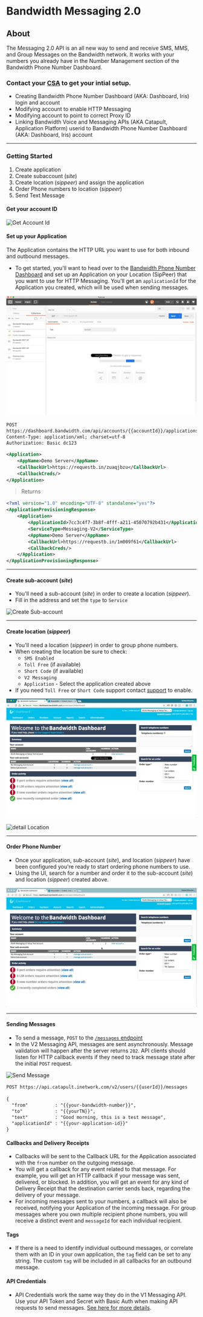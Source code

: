 # Bandwidth Messaging 2.0

## About
The Messaging 2.0 API is an all new way to send and receive SMS, MMS, and Group Messages on the Bandwidth network. It works with your numbers you already have in the Number Management section of the Bandwidth Phone Number Dashboard.

### Contact your [CSA](http://support.bandwidth.com) to get your intial setup.

* Creating Bandwidth Phone Number Dashboard (AKA: Dashboard, Iris) login and account
* Modifying account to enable HTTP Messaging
* Modifying account to point to correct Proxy ID
* Linking Bandwidth Voice and Messaging APIs (AKA Catapult, Application Platform) userid to Bandwidth Phone Number Dashboard (AKA: Dashboard, Iris) account

---

### Getting Started

1. Create application
2. Create subaccount (_site_)
3. Create location (_sippeer_) and assign the application
4. Order Phone numbers to location (_sippeer_)
5. Send Text Message

#### Get your account ID

![Get Account Id](../images/messaging-2/getAccount.gif)

#### Set up your Application
The Application contains the HTTP URL you want to use for both inbound and outbound messages.

* To get started, you'll want to head over to the [Bandwidth Phone Number Dashboard](https://dashboard.bandwidth.com/portal/report/) and set up an Application on your Location (SipPeer) that you want to use for HTTP Messaging. You'll get an `applicationId` for the Application you created, which will be used when sending messages.

![Create Application](../images/messaging-2/createApplication.gif)

```http
POST https://dashboard.bandwidth.com/api/accounts/{{accountId}}/applications
Content-Type: application/xml; charset=utf-8
Authorization: Basic dc123
```
```xml
<Application>
    <AppName>Demo Server</AppName>
    <CallbackUrl>https://requestb.in/zuaqjbzu</CallbackUrl>
    <CallbackCreds/>
</Application>
```

> Returns

```xml
<?xml version="1.0" encoding="UTF-8" standalone="yes"?>
<ApplicationProvisioningResponse>
    <Application>
        <ApplicationId>7cc3c4f7-3b8f-4fff-a211-45070792b431</ApplicationId>
        <ServiceType>Messaging-V2</ServiceType>
        <AppName>Demo Server</AppName>
        <CallbackUrl>https://requestb.in/1m009f61</CallbackUrl>
        <CallbackCreds/>
    </Application>
</ApplicationProvisioningResponse>
```

---

#### Create sub-account (_site_)

* You'll need a sub-account (_site_) in order to create a location (_sippeer_).
* Fill in the address and set the `type` to `Service`

![Create Sub-account](../images/messaging-2/getAccount.gif)

---

#### Create location (_sippeer_)

* You'll need a location (_sippeer_) in order to group phone numbers.
* When creating the location be sure to check:
	* `SMS Enabled`
	* `Toll Free` (if available)
	* `Short Code` (if available)
	* `V2 Messaging`
	* `Application` - Select the application created above
* If you need `Toll Free` or `Short Code` support contact [support](http://support.bandwidth.com) to enable.

![Create Location](../images/messaging-2/createLocation.gif)

![detail Location](../images/messaging-2/detailLodation.gif)

---

#### Order Phone Number
* Once your application, sub-account (_site_), and location (_sippeer_) have been configured you're ready to start ordering phone numbers to use.
* Using the UI, search for a number and order it to the sub-account (_site_) and location (_sippeer_) created above.

![Order Phone Number](../images/messaging-2/orderNumber.gif)

---

#### Sending Messages
* To send a message, `POST` to the [`/messages` endpoint](methods/createSingle.md)
* In the V2 Messaging API, messages are sent asynchronously. Message validation will happen after the server returns `202`. API clients should listen for HTTP callback events if they need to track message state after the initial `POST` request.

![Send Message](../images/messaging-2/sendMessage.gif)

```http
POST https://api.catapult.inetwork.com/v2/users/{{userId}}/messages

{
  "from"          : "{{your-bandwidth-number}}",
  "to"            : "{{yourTN}}",
  "text"          : "Good morning, this is a test message",
  "applicationId" : "{{your-application-id}}"
}
```

#### Callbacks and Delivery Receipts
* Callbacks will be sent to the Callback URL for the Application associated with the `from` number on the outgoing message.
* You will get a callback for any event related to that message. For example, you will get an HTTP callback if your message was sent, delivered, or blocked. In addition, you will get an event for any kind of Delivery Receipt that the destination carrier sends back, regarding the delivery of your message.
* For incoming messages sent to your numbers, a callback will also be received, notifying your Application of the incoming message. For group messages where you own multiple recipient phone numbers, you will receive a distinct event and `messageId` for each individual recipient.

#### Tags
* If there is a need to identify individual outbound messages, or correlate them with an ID in your own application, the `tag` field can be set to any string. The custom `tag` will be included in all callbacks for an outbound message.

#### API Credentials
* API Credentials work the same way they do in the V1 Messaging API. Use your API Token and Secret with Basic Auth when making API requests to send messages. [See here for more details](http://dev.bandwidth.com/security.html).
